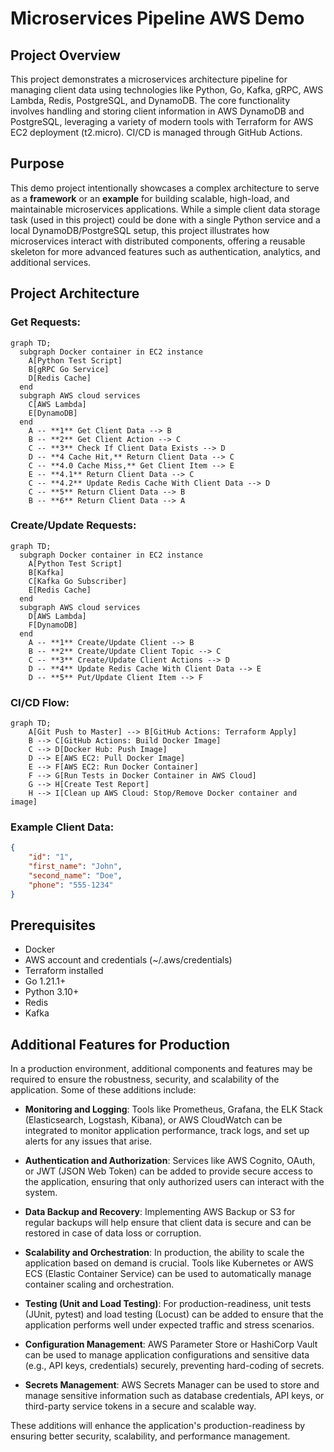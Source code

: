 # Microservices Pipeline AWS Demo

## Project Overview
This project demonstrates a microservices architecture pipeline for managing client data using technologies like Python, Go, Kafka, gRPC, AWS Lambda, Redis, PostgreSQL, and DynamoDB. The core functionality involves handling and storing client information in AWS DynamoDB and PostgreSQL, leveraging a variety of modern tools with Terraform for AWS EC2 deployment (t2.micro). CI/CD is managed through GitHub Actions.

## Purpose
This demo project intentionally showcases a complex architecture to serve as a **framework** or an **example** for building scalable, high-load, and maintainable microservices applications. While a simple client data storage task (used in this project) could be done with a single Python service and a local DynamoDB/PostgreSQL setup, this project illustrates how microservices interact with distributed components, offering a reusable skeleton for more advanced features such as authentication, analytics, and additional services.

## Project Architecture
### Get Requests:
```mermaid
graph TD;
  subgraph Docker container in EC2 instance
    A[Python Test Script]
    B[gRPC Go Service]
    D[Redis Cache]
  end
  subgraph AWS cloud services
    C[AWS Lambda]
    E[DynamoDB]
  end
    A -- **1** Get Client Data --> B
    B -- **2** Get Client Action --> C
    C -- **3** Check If Client Data Exists --> D
    D -- **4 Cache Hit,** Return Client Data --> C
    C -- **4.0 Cache Miss,** Get Client Item --> E
    E -- **4.1** Return Client Data --> C
    C -- **4.2** Update Redis Cache With Client Data --> D
    C -- **5** Return Client Data --> B
    B -- **6** Return Client Data --> A
```

### Create/Update Requests:
```mermaid
graph TD;
  subgraph Docker container in EC2 instance
    A[Python Test Script]
    B[Kafka]
    C[Kafka Go Subscriber]
    E[Redis Cache]
  end
  subgraph AWS cloud services
    D[AWS Lambda]
    F[DynamoDB]
  end
    A -- **1** Create/Update Client --> B
    B -- **2** Create/Update Client Topic --> C
    C -- **3** Create/Update Client Actions --> D
    D -- **4** Update Redis Cache With Client Data --> E
    D -- **5** Put/Update Client Item --> F
```

### CI/CD Flow:
```mermaid
graph TD;
    A[Git Push to Master] --> B[GitHub Actions: Terraform Apply]
    B --> C[GitHub Actions: Build Docker Image]
    C --> D[Docker Hub: Push Image]
    D --> E[AWS EC2: Pull Docker Image]
    E --> F[AWS EC2: Run Docker Container]
    F --> G[Run Tests in Docker Container in AWS Cloud]
    G --> H[Create Test Report]
    H --> I[Clean up AWS Cloud: Stop/Remove Docker container and image]
```

### Example Client Data:
```json
{
    "id": "1",
    "first_name": "John",
    "second_name": "Doe",
    "phone": "555-1234"
}
```

## Prerequisites
- Docker
- AWS account and credentials (~/.aws/credentials)
- Terraform installed
- Go 1.21.1+
- Python 3.10+
- Redis
- Kafka

## Additional Features for Production

In a production environment, additional components and features may be required to ensure the robustness, security, and scalability of the application. Some of these additions include:

- **Monitoring and Logging**: Tools like Prometheus, Grafana, the ELK Stack (Elasticsearch, Logstash, Kibana), or AWS CloudWatch can be integrated to monitor application performance, track logs, and set up alerts for any issues that arise.
  
- **Authentication and Authorization**: Services like AWS Cognito, OAuth, or JWT (JSON Web Token) can be added to provide secure access to the application, ensuring that only authorized users can interact with the system.

- **Data Backup and Recovery**: Implementing AWS Backup or S3 for regular backups will help ensure that client data is secure and can be restored in case of data loss or corruption.

- **Scalability and Orchestration**: In production, the ability to scale the application based on demand is crucial. Tools like Kubernetes or AWS ECS (Elastic Container Service) can be used to automatically manage container scaling and orchestration.

- **Testing (Unit and Load Testing)**: For production-readiness, unit tests (JUnit, pytest) and load testing (Locust) can be added to ensure that the application performs well under expected traffic and stress scenarios.

- **Configuration Management**: AWS Parameter Store or HashiCorp Vault can be used to manage application configurations and sensitive data (e.g., API keys, credentials) securely, preventing hard-coding of secrets.

- **Secrets Management**: AWS Secrets Manager can be used to store and manage sensitive information such as database credentials, API keys, or third-party service tokens in a secure and scalable way.

These additions will enhance the application's production-readiness by ensuring better security, scalability, and performance management.